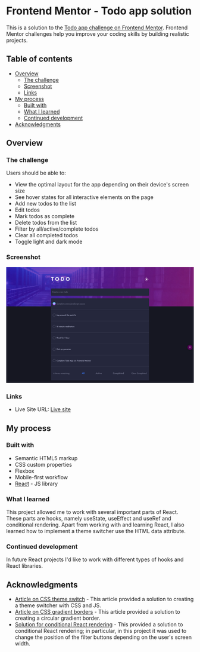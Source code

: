 # Frontend Mentor - Todo app solution

This is a solution to the [Todo app challenge on Frontend Mentor](https://www.frontendmentor.io/challenges/todo-app-Su1_KokOW). Frontend Mentor challenges help you improve your coding skills by building realistic projects. 

## Table of contents

- [Overview](#overview)
  - [The challenge](#the-challenge)
  - [Screenshot](#screenshot)
  - [Links](#links)
- [My process](#my-process)
  - [Built with](#built-with)
  - [What I learned](#what-i-learned)
  - [Continued development](#continued-development)
- [Acknowledgments](#acknowledgments)

## Overview

### The challenge

Users should be able to:

- View the optimal layout for the app depending on their device's screen size
- See hover states for all interactive elements on the page
- Add new todos to the list
- Edit todos
- Mark todos as complete
- Delete todos from the list
- Filter by all/active/complete todos
- Clear all completed todos
- Toggle light and dark mode

### Screenshot

![Screenshot of completed image](./completed.png)

### Links

- Live Site URL: [Live site](https://gorgeous-pony-d2e0ae.netlify.app/)

## My process

### Built with

- Semantic HTML5 markup
- CSS custom properties
- Flexbox
- Mobile-first workflow
- [React](https://reactjs.org/) - JS library

### What I learned

This project allowed me to work with several important parts of React. These parts are hooks, namely useState, useEffect and useRef and conditional rendering. Apart from working with and learning React, I also learned how to implement a theme switcher use the HTML data attribute. 

### Continued development

In future React projects I'd like to work with different types of hooks and React libraries. 

## Acknowledgments

- [Article on CSS theme switch](https://dev.to/ananyaneogi/create-a-dark-light-mode-switch-with-css-variables-34l8) - This article provided a solution to creating a theme switcher with CSS and JS.
- [Article on CSS gradient borders](https://codyhouse.co/nuggets/css-gradient-borders) - This article provided a solution to creating a circular gradient border.
- [Solution for conditional React rendering](https://stackoverflow.com/questions/46586165/react-conditionally-render-based-on-viewport-size) - This provided a solution to conditional React rendering; in particular, in this project it was used to change the position of the filter buttons depending on the user's screen width.